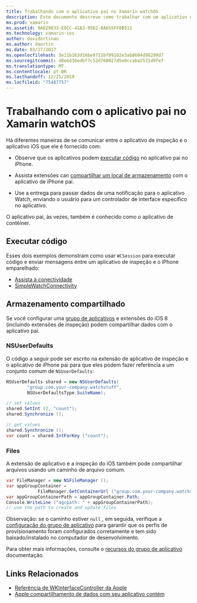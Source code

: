 ```yaml
---
title: Trabalhando com o aplicativo pai no Xamarin watchOS
description: Este documento descreve como trabalhar com um aplicativo do pai do watchOS no Xamarin. Ele aborda extensões de aplicativo watchOS, aplicativos iOS, armazenamento compartilhado e muito mais.
ms.prod: xamarin
ms.assetid: 9AD29833-E9CC-41A3-95D2-8A655FF0B511
ms.technology: xamarin-ios
author: davidortinau
ms.author: daortin
ms.date: 03/17/2017
ms.openlocfilehash: 3e11b163d16be9711bf09102e3ab8604d98299d7
ms.sourcegitcommit: d0e6436edbf7c52d760027d5e0ccaba2531d9fef
ms.translationtype: MT
ms.contentlocale: pt-BR
ms.lasthandoff: 12/25/2019
ms.locfileid: "75487757"
---
```

# <a name="working-with-the-watchos-parent-application-in-xamarin"></a>Trabalhando com o aplicativo pai no Xamarin watchOS

Há diferentes maneiras de se comunicar entre o aplicativo de inspeção e o aplicativo iOS que ele é fornecido com:

- Observe que os aplicativos podem [executar código](#run-code) no aplicativo pai no iPhone.

- Assista extensões can [compartilhar um local de armazenamento](#shared-storage) com o aplicativo de iPhone pai.

- Use a entrega para passar dados de uma notificação para o aplicativo Watch, enviando o usuário para um controlador de interface específico no aplicativo.

O aplicativo pai, às vezes, também é conhecido como o aplicativo de contêiner.

## <a name="run-code"></a>Executar código

Esses dois exemplos demonstram como usar `WCSession` para executar código e enviar mensagens entre um aplicativo de inspeção e o iPhone emparelhado:

- [Assista à conectividade](https://docs.microsoft.com/samples/xamarin/ios-samples/watchos-watchconnectivity/)
- [SimpleWatchConnectivity](https://docs.microsoft.com/samples/xamarin/ios-samples/watchos-simplewatchconnectivity/) 

## <a name="shared-storage"></a>Armazenamento compartilhado

Se você configurar uma [grupo de aplicativos](~/ios/watchos/app-fundamentals/app-groups.md) e extensões do iOS 8 (incluindo extensões de inspeção) podem compartilhar dados com o aplicativo pai.

### <a name="nsuserdefaults"></a>NSUserDefaults

O código a seguir pode ser escrito na extensão de aplicativo de inspeção e o aplicativo de iPhone pai para que eles podem fazer referência a um conjunto comum de `NSUserDefaults`:

```csharp
NSUserDefaults shared = new NSUserDefaults(
        "group.com.your-company.watchstuff",
        NSUserDefaultsType.SuiteName);

// set values
shared.SetInt (2, "count");
shared.Synchronize ();

// get values
shared.Synchronize ();
var count = shared.IntForKey ("count");
```

<a name="files" />

### <a name="files"></a>Files

A extensão de aplicativo e a inspeção do iOS também pode compartilhar arquivos usando um caminho de arquivo comum.

```csharp
var FileManager = new NSFileManager ();
var appGroupContainer =
            FileManager.GetContainerUrl ("group.com.your-company.watchstuff");
var appGroupContainerPath = appGroupContainer.Path;
Console.WriteLine ("agcpath: " + appGroupContainerPath);
// use the path to create and update files
```

Observação: se o caminho estiver `null` , em seguida, verifique a [configuração do grupo de aplicativo](~/ios/watchos/app-fundamentals/app-groups.md) para garantir que os perfis de provisionamento foram configurados corretamente e tem sido baixado/instalado no computador de desenvolvimento.

Para obter mais informações, consulte o [recursos do grupo de aplicativo](~/ios/deploy-test/provisioning/capabilities/app-groups-capabilities.md) documentação.

## <a name="related-links"></a>Links Relacionados

- [Referência de WKInterfaceController da Apple](https://developer.apple.com/library/prerelease/ios/documentation/WatchKit/Reference/WKInterfaceController_class/index.html#//apple_ref/occ/clm/WKInterfaceController/openParentApplication:reply:)
- [Apple compartilhamento de dados com seu aplicativo contém](https://developer.apple.com/library/ios/documentation/General/Conceptual/ExtensibilityPG/ExtensionScenarios.html)
